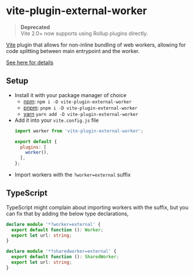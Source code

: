 # vite-plugin-external-worker

> **Deprecated**  
> Vite 2.0+ now supports using Rollup plugins directly.

[Vite](https://github.com/vitejs/vite) plugin that allows for non-inline
bundling of web workers, allowing for code splitting between main entrypoint
and the worker.

[See here for details](https://bundlers.tooling.report/code-splitting/between-workers/)

## Setup

- Install it with your package manager of choice
  - [npm](https://npmjs.com/get-npm): `npm i -D vite-plugin-external-worker`
  - [pnpm](https://pnpm.js.org/en/installation): `pnpm i -D vite-plugin-external-worker`
  - [yarn](https://classic.yarnpkg.com/en/docs/install/) `yarn add -D vite-plugin-external-worker`
- Add it into your `vite.config.js` file  
  ```js
  import worker from 'vite-plugin-external-worker';

  export default {
    plugins: [
      worker(),
    ],
  };
  ```
- Import workers with the `?worker=external` suffix

## TypeScript

TypeScript might complain about importing workers with the suffix, but you can
fix that by adding the below type declarations,

```ts
declare module '*?worker=external' {
  export default function (): Worker;
  export let url: string;
}

declare module '*?sharedworker=external' {
  export default function (): SharedWorker;
  export let url: string;
}
```
